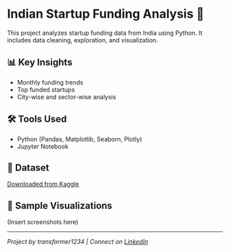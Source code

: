 # Indian Startup Funding Analysis 🚀

This project analyzes startup funding data from India using Python. It includes data cleaning, exploration, and visualization.

## 📊 Key Insights
- Monthly funding trends
- Top funded startups
- City-wise and sector-wise analysis

## 🛠️ Tools Used
- Python (Pandas, Matplotlib, Seaborn, Plotly)
- Jupyter Notebook

## 📁 Dataset
[Downloaded from Kaggle](https://www.kaggle.com/datasets/sudalairajkumar/indian-startup-funding)

## 📸 Sample Visualizations
(Insert screenshots here)

---

*Project by transformer1234 | Connect on [LinkedIn](https://www.linkedin.com)*
